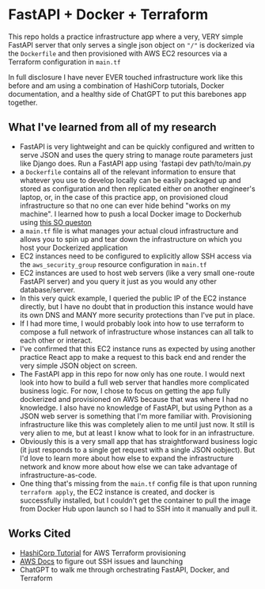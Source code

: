 # FastAPI + Docker + Terraform
This repo holds a practice infrastructure app where a very, VERY simple FastAPI server that only serves a single json object on `"/"` is dockerized via the `Dockerfile` and then provisioned with AWS EC2 resources via a Terraform configuration in `main.tf`

In full disclosure I have never EVER touched infrastructure work like this before and am using a combination of HashiCorp tutorials, Docker documentation, and a healthy side of ChatGPT to put this barebones app together.

## What I've learned from all of my research
* FastAPI is very lightweight and can be quickly configured and written to serve JSON and uses the query string to manage route parameters just like Django does. Run a FastAPI app using `fastapi dev path/to/main.py
* a `Dockerfile` contains all of the relevant information to ensure that whatever you use to develop locally can be easily packaged up and stored as configuration and then replicated either on another engineer's laptop, or, in the case of this practice app, on provisioned cloud infrastructure so that no one can ever hide behind "works on my machine". I learned how to push a local Docker image to Dockerhub using [this SO queston](https://stackoverflow.com/questions/28349392/how-to-push-a-docker-image-to-a-private-repository)
* a `main.tf` file is what manages your actual cloud infrastructure and allows you to spin up and tear down the infrastructure on which you host your Dockerized application
* EC2 instances need to be configured to explicitly allow SSH access via the `aws_security_group` resource configuration in `main.tf`
* EC2 instances are used to host web servers (like a very small one-route FastAPI server) and you query it just as you would any other database/server.
* In this very quick example, I queried the public IP of the EC2 instance directly, but I have no doubt that in production this instance would have its own DNS and MANY more security protections than I've put in place.
* If I had more time, I would probably look into how to use terraform to compose a full network of infrastructure whose instances can all talk to each other or interact.
* I've confirmed that this EC2 instance runs as expected by using another practice React app to make a request to this back end and render the very simple JSON object on screen.
* The FastAPI app in this repo for now only has one route. I would next look into how to build a full web server that handles more complicated business logic. For now, I chose to focus on getting the app fully dockerized and provisioned on AWS because that was where I had no knowledge. I also have no knowledge of FastAPI, but using Python as a JSON web server is something that I'm more familiar with. Provisioning infrastructure like this was completely alien to me until just now. It still is very alien to me, but at least I know what to look for in an infrastructure.
* Obviously this is a very small app that has straightforward business logic (it just responds to a single get request with a single JSON oobject). But I'd love to learn more about how else to expand the infrastructure network and know more about how else we can take advantage of infrastructure-as-code.
* One thing that's missing from the `main.tf` config file is that upon running `terraform apply`, the EC2 instance is created, and docker is successfully installed, but I couldn't get the container to pull the image from Docker Hub upon launch so I had to SSH into it manually and pull it.

## Works Cited
* [HashiCorp Tutorial](https://developer.hashicorp.com/terraform/tutorials/aws-get-started) for AWS Terraform provisioning
* [AWS Docs](https://docs.aws.amazon.com/AWSEC2/latest/UserGuide/ec2-instance-connect-prerequisites.html?icmpid=docs_ec2_console#ec2-instance-connect-setup-security-group) to figure out SSH issues and launching
* ChatGPT to walk me through orchestrating FastAPI, Docker, and Terraform
